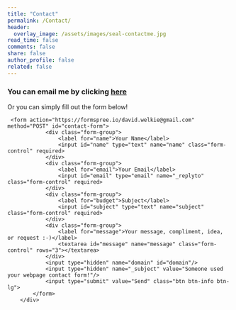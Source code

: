 ```yaml
---
title: "Contact"
permalink: /Contact/
header:
  overlay_image: /assets/images/seal-contactme.jpg
read_time: false
comments: false
share: false
author_profile: false 
related: false
---
```


   <div class="col-sm bg-light text-info font-weight-bold px-5 py-4 rounded shadow">
            <h3 class="text-secondary mb-4 font-weight-light">You can email me by clicking <a href="mailto:david.welkie@gmail.com">here</a></h3>
     Or you can simply fill out the form below!
     
     <form action="https://formspree.io/david.welkie@gmail.com" method="POST" id="contact-form">
                <div class="form-group">
                    <label for="name">Your Name</label>
                    <input id="name" type="text" name="name" class="form-control" required>
                </div>
                <div class="form-group">
                    <label for="email">Your Email</label>
                    <input id="email" type="email" name="_replyto" class="form-control" required>
                </div>
                <div class="form-group">
                    <label for="budget">Subject</label>
                    <input id="subject" type="text" name="subject" class="form-control" required>
                </div>
                <div class="form-group">
                    <label for="message">Your message, compliment, idea, or request :-)</label>
                    <textarea id="message" name="message" class="form-control" rows="3"></textarea>
                </div>
                <input type="hidden" name="domain" id="domain"/>
                <input type="hidden" name="_subject" value="Someone used your webpage contact form!"/>
                <input type="submit" value="Send" class="btn btn-info btn-lg">
            </form>
        </div>
